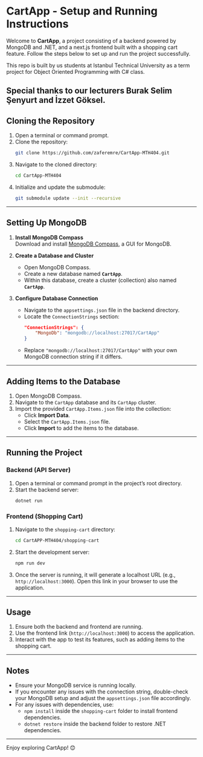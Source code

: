 # CartApp - Setup and Running Instructions

Welcome to **CartApp**, a project consisting of a backend powered by MongoDB and .NET, and a next.js frontend built with a shopping cart feature. Follow the steps below to set up and run the project successfully. 

This repo is built by us students at Istanbul Technical University as a term project for Object Oriented Programming with C# class.

Special thanks to our lecturers Burak Selim Şenyurt and İzzet Göksel.
---

## Cloning the Repository

1. Open a terminal or command prompt.
2. Clone the repository:
   ```bash
   git clone https://github.com/zaferemre/CartApp-MTH404.git
   ```
3. Navigate to the cloned directory:
   ```bash
   cd CartApp-MTH404
   ```
4. Initialize and update the submodule:
   ```bash
   git submodule update --init --recursive
   ```

---

## Setting Up MongoDB

1. **Install MongoDB Compass**  
   Download and install [MongoDB Compass](https://www.mongodb.com/products/compass), a GUI for MongoDB.

2. **Create a Database and Cluster**  
   - Open MongoDB Compass.
   - Create a new database named **`CartApp`**.
   - Within this database, create a cluster (collection) also named **`CartApp`**.

3. **Configure Database Connection**  
   - Navigate to the `appsettings.json` file in the backend directory.
   - Locate the `ConnectionStrings` section:
     ```json
     "ConnectionStrings": {
         "MongoDb": "mongodb://localhost:27017/CartApp"
     }
     ```
   - Replace `"mongodb://localhost:27017/CartApp"` with your own MongoDB connection string if it differs.

---

## Adding Items to the Database

1. Open MongoDB Compass.
2. Navigate to the `CartApp` database and its `CartApp` cluster.
3. Import the provided `CartApp.Items.json` file into the collection:
   - Click **Import Data**.
   - Select the `CartApp.Items.json` file.
   - Click **Import** to add the items to the database.

---

## Running the Project

### Backend (API Server)
1. Open a terminal or command prompt in the project’s root directory.
2. Start the backend server:
   ```bash
   dotnet run
   ```

### Frontend (Shopping Cart)
1. Navigate to the `shopping-cart` directory:
   ```bash
   cd CartAPP-MTH404/shopping-cart
   ```
2. Start the development server:
   ```bash
   npm run dev
   ```
3. Once the server is running, it will generate a localhost URL (e.g., `http://localhost:3000`). Open this link in your browser to use the application.

---

## Usage

1. Ensure both the backend and frontend are running.
2. Use the frontend link (`http://localhost:3000`) to access the application.
3. Interact with the app to test its features, such as adding items to the shopping cart.

---

## Notes

- Ensure your MongoDB service is running locally.
- If you encounter any issues with the connection string, double-check your MongoDB setup and adjust the `appsettings.json` file accordingly.
- For any issues with dependencies, use:
  - `npm install` inside the `shopping-cart` folder to install frontend dependencies.
  - `dotnet restore` inside the backend folder to restore .NET dependencies.

---

Enjoy exploring CartApp! 😊
